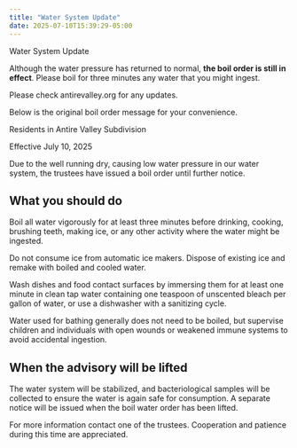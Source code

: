 ```yaml
---
title: "Water System Update"
date: 2025-07-10T15:39:29-05:00
---
```

Water System Update

Although the water pressure has returned to normal, **the boil order is still
in effect**.  Please boil for three minutes any water that you might ingest.

Please check antirevalley.org for any updates.

Below is the original boil order message for your convenience.

<!-- more -->

Residents in Antire Valley Subdivision

Effective July 10, 2025

Due to the well running dry, causing low water pressure in our water
system, the trustees have issued a boil order until further notice.

## What you should do

Boil all water vigorously for at least three minutes before drinking,
cooking, brushing teeth, making ice, or any other activity where the
water might be ingested.

Do not consume ice from automatic ice makers. Dispose of existing ice
and remake with boiled and cooled water.

Wash dishes and food contact surfaces by immersing them for at least
one minute in clean tap water containing one teaspoon of unscented
bleach per gallon of water, or use a dishwasher with a sanitizing
cycle.

Water used for bathing generally does not need to be boiled, but
supervise children and individuals with open wounds or weakened immune
systems to avoid accidental ingestion.

## When the advisory will be lifted

The water system will be stabilized, and bacteriological samples will
be collected to ensure the water is again safe for consumption. A
separate notice will be issued when the boil water order has been
lifted.

For more information contact one of the trustees.
Cooperation and patience during this time are appreciated.
